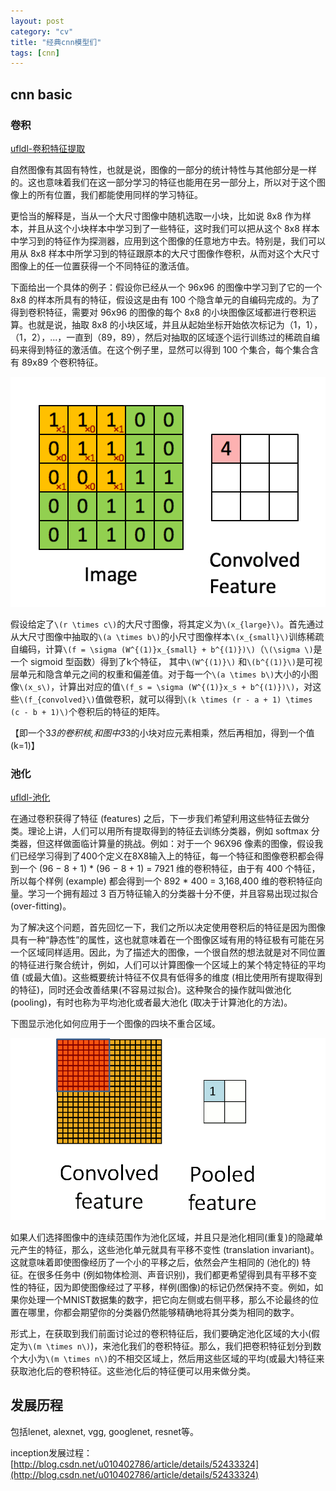 ```yaml
---
layout: post
category: "cv"
title: "经典cnn模型们"
tags: [cnn]
---
```


## cnn basic

### 卷积

[ufldl-卷积特征提取](http://deeplearning.stanford.edu/wiki/index.php/%E5%8D%B7%E7%A7%AF%E7%89%B9%E5%BE%81%E6%8F%90%E5%8F%96)

自然图像有其固有特性，也就是说，图像的一部分的统计特性与其他部分是一样的。这也意味着我们在这一部分学习的特征也能用在另一部分上，所以对于这个图像上的所有位置，我们都能使用同样的学习特征。

更恰当的解释是，当从一个大尺寸图像中随机选取一小块，比如说 8x8 作为样本，并且从这个小块样本中学习到了一些特征，这时我们可以把从这个 8x8 样本中学习到的特征作为探测器，应用到这个图像的任意地方中去。特别是，我们可以用从 8x8 样本中所学习到的特征跟原本的大尺寸图像作卷积，从而对这个大尺寸图像上的任一位置获得一个不同特征的激活值。

下面给出一个具体的例子：假设你已经从一个 96x96 的图像中学习到了它的一个 8x8 的样本所具有的特征，假设这是由有 100 个隐含单元的自编码完成的。为了得到卷积特征，需要对 96x96 的图像的每个 8x8 的小块图像区域都进行卷积运算。也就是说，抽取 8x8 的小块区域，并且从起始坐标开始依次标记为（1，1），（1，2），...，一直到（89，89），然后对抽取的区域逐个运行训练过的稀疏自编码来得到特征的激活值。在这个例子里，显然可以得到 100 个集合，每个集合含有 89x89 个卷积特征。

![](../assets/convolution.gif)

假设给定了`\(r \times c\)`的大尺寸图像，将其定义为`\(x_{large}\)`。首先通过从大尺寸图像中抽取的`\(a \times b\)`的小尺寸图像样本`\(x_{small}\)`训练稀疏自编码，计算`\(f = \sigma (W^{(1)}x_{small} + b^{(1)})\)`（`\(\sigma \)`是一个 sigmoid 型函数）得到了k个特征， 其中`\(W^{(1)}\)` 和`\(b^{(1)}\)`是可视层单元和隐含单元之间的权重和偏差值。对于每一个`\(a \times b\)`大小的小图像`\(x_s\)`，计算出对应的值`\(f_s = \sigma (W^{(1)}x_s + b^{(1)})\)`，对这些`\(f_{convolved}\)`值做卷积，就可以得到`\(k \times (r - a + 1) \times (c - b + 1)\)`个卷积后的特征的矩阵。

【即一个3*3的卷积核,和图中3*3的小块对应元素相乘，然后再相加，得到一个值(k=1)】

### 池化

[ufldl-池化](http://deeplearning.stanford.edu/wiki/index.php/%E6%B1%A0%E5%8C%96)

在通过卷积获得了特征 (features) 之后，下一步我们希望利用这些特征去做分类。理论上讲，人们可以用所有提取得到的特征去训练分类器，例如 softmax 分类器，但这样做面临计算量的挑战。例如：对于一个 96X96 像素的图像，假设我们已经学习得到了400个定义在8X8输入上的特征，每一个特征和图像卷积都会得到一个 (96 − 8 + 1) * (96 − 8 + 1) = 7921 维的卷积特征，由于有 400 个特征，所以每个样例 (example) 都会得到一个 892 * 400 = 3,168,400 维的卷积特征向量。学习一个拥有超过 3 百万特征输入的分类器十分不便，并且容易出现过拟合 (over-fitting)。

为了解决这个问题，首先回忆一下，我们之所以决定使用卷积后的特征是因为图像具有一种“静态性”的属性，这也就意味着在一个图像区域有用的特征极有可能在另一个区域同样适用。因此，为了描述大的图像，一个很自然的想法就是对不同位置的特征进行聚合统计，例如，人们可以计算图像一个区域上的某个特定特征的平均值 (或最大值)。这些概要统计特征不仅具有低得多的维度 (相比使用所有提取得到的特征)，同时还会改善结果(不容易过拟合)。这种聚合的操作就叫做池化 (pooling)，有时也称为平均池化或者最大池化 (取决于计算池化的方法)。

下图显示池化如何应用于一个图像的四块不重合区域。

![](../assets/pooling.gif)

如果人们选择图像中的连续范围作为池化区域，并且只是池化相同(重复)的隐藏单元产生的特征，那么，这些池化单元就具有平移不变性 (translation invariant)。这就意味着即使图像经历了一个小的平移之后，依然会产生相同的 (池化的) 特征。在很多任务中 (例如物体检测、声音识别)，我们都更希望得到具有平移不变性的特征，因为即使图像经过了平移，样例(图像)的标记仍然保持不变。例如，如果你处理一个MNIST数据集的数字，把它向左侧或右侧平移，那么不论最终的位置在哪里，你都会期望你的分类器仍然能够精确地将其分类为相同的数字。

形式上，在获取到我们前面讨论过的卷积特征后，我们要确定池化区域的大小(假定为`\(m \times n\)`)，来池化我们的卷积特征。那么，我们把卷积特征划分到数个大小为`\(m \times n\)`的不相交区域上，然后用这些区域的平均(或最大)特征来获取池化后的卷积特征。这些池化后的特征便可以用来做分类。

## 发展历程

包括lenet, alexnet, vgg, googlenet, resnet等。

inception发展过程：
[http://blog.csdn.net/u010402786/article/details/52433324](http://blog.csdn.net/u010402786/article/details/52433324)
